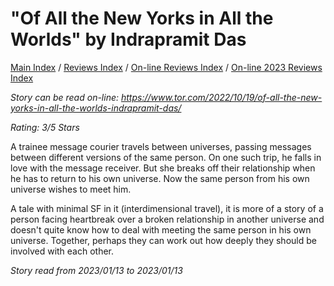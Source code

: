 # "Of All the New Yorks in All the Worlds" by Indrapramit Das

[Main Index](../../../README.md) / [Reviews Index](../../README.md) / [On-line Reviews Index](../README.md) / [On-line 2023 Reviews Index](README.md)

*Story can be read on-line: <https://www.tor.com/2022/10/19/of-all-the-new-yorks-in-all-the-worlds-indrapramit-das/>*

*Rating: 3/5 Stars*

A trainee message courier travels between universes, passing messages between different versions of the same person. On one such trip, he falls in love with the message receiver. But she breaks off their relationship when he has to return to his own universe. Now the same person from his own universe wishes to meet him.

A tale with minimal SF in it (interdimensional travel), it is more of a story of a person facing heartbreak over a broken relationship in another universe and doesn't quite know how to deal with meeting the same person in his own universe. Together, perhaps they can work out how deeply they should be involved with each other.

*Story read from 2023/01/13 to 2023/01/13*
